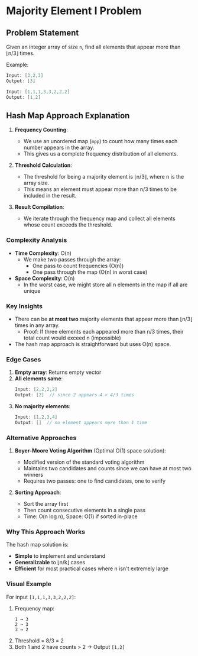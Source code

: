 # Majority Element I Problem

## Problem Statement
Given an integer array of size `n`, find all elements that appear more than ⌊n/3⌋ times.

Example:
```cpp
Input: [3,2,3]
Output: [3]

Input: [1,1,1,3,3,2,2,2]
Output: [1,2]
```

## Hash Map Approach Explanation

1. **Frequency Counting**:
   - We use an unordered map (`mpp`) to count how many times each number appears in the array.
   - This gives us a complete frequency distribution of all elements.

2. **Threshold Calculation**:
   - The threshold for being a majority element is ⌊n/3⌋, where n is the array size.
   - This means an element must appear more than n/3 times to be included in the result.

3. **Result Compilation**:
   - We iterate through the frequency map and collect all elements whose count exceeds the threshold.

### Complexity Analysis
- **Time Complexity**: O(n)
  - We make two passes through the array: 
    - One pass to count frequencies (O(n))
    - One pass through the map (O(n) in worst case)
- **Space Complexity**: O(n)
  - In the worst case, we might store all n elements in the map if all are unique

### Key Insights
- There can be **at most two** majority elements that appear more than ⌊n/3⌋ times in any array.
  - Proof: If three elements each appeared more than n/3 times, their total count would exceed n (impossible)
- The hash map approach is straightforward but uses O(n) space.

### Edge Cases
1. **Empty array**: Returns empty vector
2. **All elements same**: 
   ```cpp
   Input: [2,2,2,2]
   Output: [2]  // since 2 appears 4 > 4/3 times
   ```
3. **No majority elements**:
   ```cpp
   Input: [1,2,3,4]
   Output: []  // no element appears more than 1 time
   ```

### Alternative Approaches
1. **Boyer-Moore Voting Algorithm** (Optimal O(1) space solution):
   - Modified version of the standard voting algorithm
   - Maintains two candidates and counts since we can have at most two winners
   - Requires two passes: one to find candidates, one to verify

2. **Sorting Approach**:
   - Sort the array first
   - Then count consecutive elements in a single pass
   - Time: O(n log n), Space: O(1) if sorted in-place

### Why This Approach Works
The hash map solution is:
- **Simple** to implement and understand
- **Generalizable** to ⌊n/k⌋ cases
- **Efficient** for most practical cases where n isn't extremely large

### Visual Example
For input `[1,1,1,3,3,2,2,2]`:
1. Frequency map:
   ```
   1 → 3
   2 → 3
   3 → 2
   ```
2. Threshold = 8/3 = 2
3. Both 1 and 2 have counts > 2 → Output `[1,2]`
